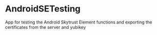 AndroidSETesting
================

App for testing the Android Skytrust Element functions and exporting the certificates from the server and yubikey
